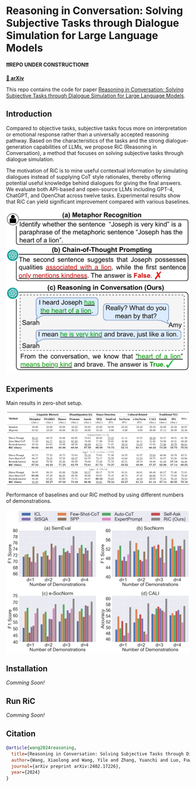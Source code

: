 # Reasoning in Conversation: Solving Subjective Tasks through Dialogue Simulation for Large Language Models

**❗❗REPO UNDER CONSTRUCTION❗❗**

[**📖 arXiv**](https://arxiv.org/abs/2402.17226)

This repo contains the code for paper [Reasoning in Conversation: Solving Subjective Tasks through Dialogue Simulation for Large Language Models](https://arxiv.org/abs/2402.17226).

## Introduction

Compared to objective tasks, subjective tasks focus more on interpretation or emotional response rather than a universally accepted reasoning pathway. Based on the characteristics of the tasks and the strong dialogue-generation capabilities of LLMs, we propose RiC (Reasoning in Conversation), a method that focuses on solving subjective tasks through dialogue simulation.

The motivation of RiC is to mine useful contextual information by simulating dialogues instead of supplying CoT style rationales, thereby offering potential useful knowledge behind dialogues for giving the final answers. We evaluate both API-based and open-source LLMs including GPT-4, ChatGPT, and OpenChat across twelve tasks. Experimental results show that RiC can yield significant improvement compared with various baselines.

![RiC](./images/intro.jpg)

## Experiments

Main results in zero-shot setup.

![Zero-shot Results](./images/exp_1.jpg)

Performance of baselines and our RiC method by using different numbers of demonstrations.

![Few-shot Results](./images/exp_2.jpg)

## Installation

*Comming Soon!*

## Run RiC

*Comming Soon!*

## Citation

```bibtex
@article{wang2024reasoning,
  title={Reasoning in Conversation: Solving Subjective Tasks through Dialogue Simulation for Large Language Models},
  author={Wang, Xiaolong and Wang, Yile and Zhang, Yuanchi and Luo, Fuwen and Li, Peng and Sun, Maosong and Liu, Yang},
  journal={arXiv preprint arXiv:2402.17226},
  year={2024}
}
```